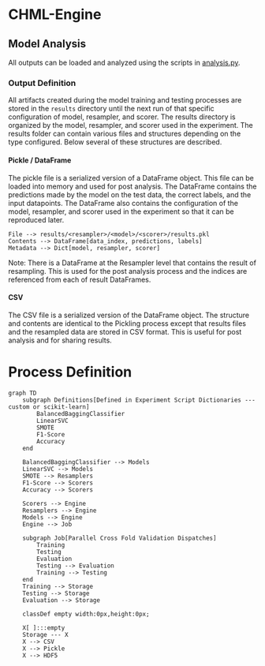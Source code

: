 # CHML-Engine

## Model Analysis

All outputs can be loaded and analyzed using the scripts in [analysis.py](./analysis.py).  

### Output Definition
All artifacts created during the model training and testing processes are stored in the `results` directory until the next run of that specific configuration of model, resampler, and scorer.  The results directory is organized by the model, resampler, and scorer used in the experiment. The results folder can contain various files and structures depending on the type configured. Below several of these structures are described.

#### Pickle / DataFrame
The pickle file is a serialized version of a DataFrame object.  This file can be loaded into memory and used for post analysis. The DataFrame contains the predictions made by the model on the test data, the correct labels, and the input datapoints. The DataFrame also contains the configuration of the model, resampler, and scorer used in the experiment so that it can be reproduced later.
```
File --> results/<resampler>/<model>/<scorer>/results.pkl
Contents --> DataFrame[data_index, predictions, labels]
Metadata --> Dict[model, resampler, scorer]
```
Note: There is a DataFrame at the Resampler level that contains the result of resampling.  This is used for the post analysis process and the indices are referenced from each of result DataFrames.

#### CSV
The CSV file is a serialized version of the DataFrame object.  The structure and contents are identical to the Pickling process except that results files and the resampled data are stored in CSV format.  This is useful for post analysis and for sharing results.


# Process Definition

```mermaid
graph TD    
    subgraph Definitions[Defined in Experiment Script Dictionaries --- custom or scikit-learn]
        BalancedBaggingClassifier
        LinearSVC
        SMOTE
        F1-Score
        Accuracy
    end

    BalancedBaggingClassifier --> Models
    LinearSVC --> Models
    SMOTE --> Resamplers
    F1-Score --> Scorers
    Accuracy --> Scorers

    Scorers --> Engine
    Resamplers --> Engine
    Models --> Engine
    Engine --> Job

    subgraph Job[Parallel Cross Fold Validation Dispatches]
        Training
        Testing
        Evaluation
        Testing --> Evaluation
        Training --> Testing
    end
    Training --> Storage
    Testing --> Storage
    Evaluation --> Storage
    
    classDef empty width:0px,height:0px;

    X[ ]:::empty
    Storage --- X
    X --> CSV
    X --> Pickle
    X --> HDF5



```